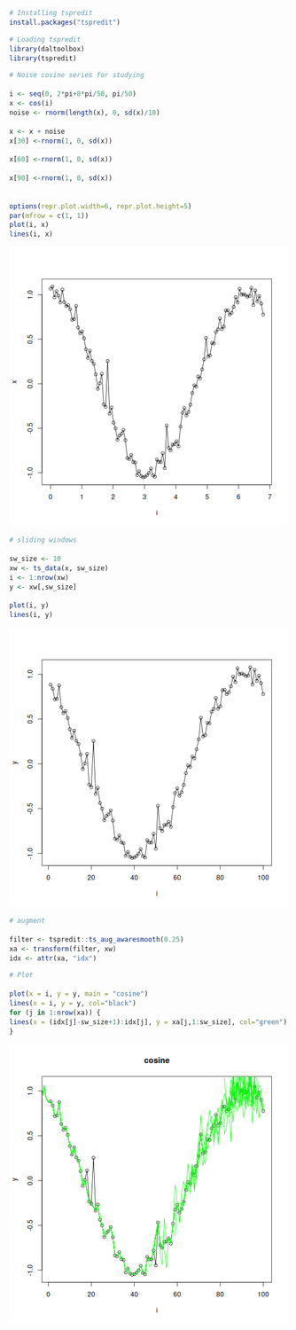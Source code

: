 
``` r
# Installing tspredit
install.packages("tspredit")
```


``` r
# Loading tspredit
library(daltoolbox)
library(tspredit) 
```



``` r
# Noise cosine series for studying

i <- seq(0, 2*pi+8*pi/50, pi/50)
x <- cos(i)
noise <- rnorm(length(x), 0, sd(x)/10)

x <- x + noise
x[30] <-rnorm(1, 0, sd(x))

x[60] <-rnorm(1, 0, sd(x))

x[90] <-rnorm(1, 0, sd(x))


options(repr.plot.width=6, repr.plot.height=5)  
par(mfrow = c(1, 1))
plot(i, x)
lines(i, x)
```

![plot of chunk unnamed-chunk-3](fig/ts_aug_awaresmooth/unnamed-chunk-3-1.png)


``` r
# sliding windows

sw_size <- 10
xw <- ts_data(x, sw_size)
i <- 1:nrow(xw)
y <- xw[,sw_size]

plot(i, y)
lines(i, y)
```

![plot of chunk unnamed-chunk-4](fig/ts_aug_awaresmooth/unnamed-chunk-4-1.png)


``` r
# augment

filter <- tspredit::ts_aug_awaresmooth(0.25)
xa <- transform(filter, xw)
idx <- attr(xa, "idx")
```


``` r
# Plot

plot(x = i, y = y, main = "cosine")
lines(x = i, y = y, col="black")
for (j in 1:nrow(xa)) {
lines(x = (idx[j]-sw_size+1):idx[j], y = xa[j,1:sw_size], col="green")
}
```

![plot of chunk unnamed-chunk-6](fig/ts_aug_awaresmooth/unnamed-chunk-6-1.png)

